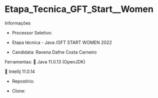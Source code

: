 # Etapa_Tecnica_GFT_Start__Women

 Informações
* Processor Seletivo: 
 - Etapa técnica - Java  /GFT START WOMEN 2022 

 - Candidata: Ravena Dafne Costa Carneiro

Ferramentas:
📌 Java 11.0.13 (OpenJDK)

📌 Intellij 11.0.14

* Repostirio:
 - Clone:

